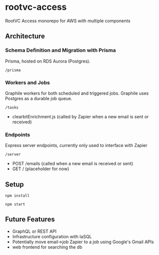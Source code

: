 # rootvc-access
RootVC Access monorepo for AWS with multiple components

## Architecture
### Schema Definition and Migration with Prisma
Prisma, hosted on RDS Aurora (Postgres).

`/prisma`

### Workers and Jobs
Graphile workers for both scheduled and triggered jobs. Graphile uses Postgres as a durable job queue.

`/tasks`

- clearbitEnrichment.js (called by Zapier when a new email is sent or received)

### Endpoints
Express server endpoints, currently only used to interface with Zapier

`/server`

- POST /emails (called when a new email is received or sent)
- GET / (placeholder for now)

## Setup

`npm install`

`npm start`

## Future Features
- GraphQL or REST API
- Infrastructure configuration with IaSQL
- Potentially move email->job Zapier to a job using Google's Gmail APIs
- web frontend for searching the db


